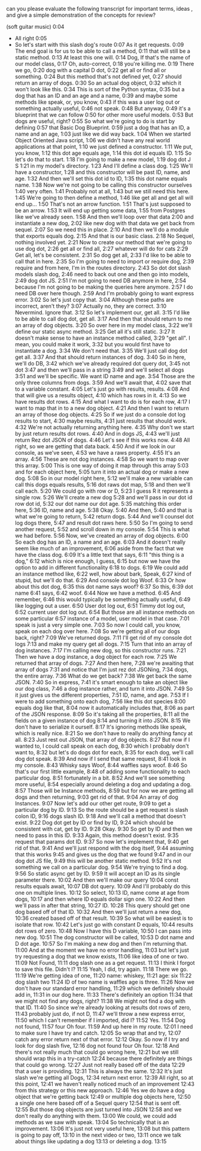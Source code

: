 can you please evaluate the following transcript for important terms, ideas , and give a simple demonstration of the concepts for review?


(soft guitar music)
0:04
- All right
0:05
- So let's start with this slash dog's route
0:07
As it get requests.
0:09
The end goal is for us to be able to call a method,
0:11
that will still be a static method.
0:13
At least this one will.
0:14
Dog, If that's the name of our model class,
0:17
Oh, auto-correct,
0:18
you're killing me.
0:19
There we go,
0:20
dog with a capital D dot,
0:22
get all or find all or something.
0:24
But this method that's not defined yet,
0:27
should return an array of dogs.
0:30
So an actual dog object,
0:32
which it won't look like this.
0:34
This is sort of the Python syntax,
0:35
but a dog that has an ID and an age and a name,
0:39
and maybe some methods like speak, or, you know,
0:43
if this was a user log out or something actually useful,
0:46
not speak.
0:48
But anyway,
0:49
it's a blueprint that we can follow
0:50
for other more useful models.
0:53
But dogs are useful, right?
0:55
So what we're going to do is start by defining
0:57
that Basic Dog Blueprint.
0:59
just a dog that has an ID, a name and an age,
1:03
just like we did way back.
1:04
When we started Object Oriented Java script,
1:06
we didn't have any real world applications at that point,
1:10
we just defined a constructor.
1:11
We put, you know,
1:12
this dot age equals age,
1:14
this dot id equals ID.
1:15
So let's do that to start.
1:18
I'm going to make a new model,
1:19
dog dot J S
1:21
in my model's directory.
1:23
And I'll define a class dog.
1:25
We'll have a constructor,
1:28
and this constructor will be past ID, name, and age.
1:32
And then we'll set this dot id to ID,
1:35
this dot name equals name.
1:38
Now we're not going to be calling this constructor ourselves
1:40
very often.
1:41
Probably not at all,
1:43
but we still need this here.
1:45
We're going to then define a method,
1:46
like get all and get all will end up...
1:50
That's not an arrow function.
1:51
That's just supposed to be an arrow.
1:53
It will end up getting some data,
1:55
from Postgres like we've already seen.
1:58
And then we'll loop over that data
2:00
and instantiate a new dog,
2:02
like new dog with that data we get back from sequel.
2:07
So we need this in place.
2:10
And then we'll do a module that exports equals dog.
2:15
And that is our basic class.
2:18
No Sequel, nothing involved yet.
2:21
Now to create our method that we're going to use dog dot,
2:26
get all or find all,
2:27
whatever will do for cats
2:29
Get all, let's be consistent.
2:31
So dog get all,
2:33
I'd like to be able to call that in here.
2:35
So I'm going to need to import or require dog,
2:39
require and from here, I'm in the routes directory.
2:43
So dot dot slash models slash dog,
2:46
need to back out one and then go into models,
2:49
dog dot JS.
2:51
I'm not going to need DB anymore in here,
2:54
because I'm not going to be making the queries here anymore.
2:57
I do need DB over here though.
2:59
And I'm probably going to want express error.
3:02
So let's just copy that.
3:04
Although these paths are incorrect, aren't they?
3:07
Actually no, they are correct.
3:10
Nevermind. Ignore that.
3:12
So let's implement our, get all.
3:15
I'd like to be able to call dog dot, get all.
3:17
And then that should return to me an array of dog objects.
3:20
So over here in my model class,
3:22
we'll define our static async method.
3:25
Get all it's still static.
3:27
It doesn't make sense to have an instance method called,
3:29
"get all". I mean, you could make it work,
3:32
but you would first have to instantiate a dog.
3:34
We don't need that.
3:35
We'll just call dog dot get all.
3:37
And that should return instances of dog.
3:40
So in here, we'll do DB,
3:42
which we've already required dot query dot,
3:45
not dot
3:47
and then we'll pass in a string
3:49
and we'll select all dogs
3:51
and we'll be specific. We want ID name and age.
3:54
Those are the only three columns from dogs.
3:59
And we'll await that,
4:02
save that to a variable constant.
4:05
Let's just go with results, results.
4:08
And that will give us a results object,
4:10
which has rows in it.
4:13
So we have results dot rows.
4:15
And what I want to do is for each row,
4:17
I want to map that in to a new dog object.
4:21
And then I want to return an array of those dog objects.
4:25
So if we just do a console dot log results to start,
4:30
maybe results,
4:31
just results that should work.
4:32
We're not actually returning anything here.
4:35
Why don't we start by just return results dot rows.
4:40
And in dogs JS,
4:43
we'll just return Rez dot JSON of dogs.
4:46
Let's see if this works now.
4:48
All right, so we are getting that data back.
4:50
And if we look in our console, as we've seen,
4:53
we have a raws property.
4:55
It's an array.
4:56
These are not dog instances.
4:58
So we want to map over this array.
5:00
This is one way of doing it map through this array
5:03
and for each object here,
5:05
turn it into an actual dog or make a new dog.
5:08
So in our model right here,
5:12
we'll make a new variable can call this dogs equals results,
5:16
dot raws dot map,
5:18
and then we'll call each.
5:20
We could go with row or D,
5:23
I guess R it represents a single row.
5:26
We'll create a new dog
5:28
and we'll pass in our dot id row dot id,
5:32
our dot name our dot age.
5:35
matching this order here,
5:36
ID, name and age.
5:38
Okay.
5:40
And then,
5:40
and that is what we're going to return,
5:42
return dogs.
5:44
And we'll counsel dot log dogs there,
5:47
and result dot raws here.
5:50
So I'm going to send another request,
5:52
and scroll down in my console.
5:54
This is what we had before.
5:56
Now, we've created an array of dog objects.
6:00
So each dog has an ID, a name and an age.
6:03
And it doesn't really seem like much of an improvement,
6:06
aside from the fact that we have the class dog.
6:09
It's a little text that says,
6:11
"this thing is a dog,"
6:12
which is nice enough, I guess,
6:15
but now we have the option to add in different functionality
6:18
to dogs.
6:19
We could add an instance method like,
6:22
well, how about bark, Speak,
6:27
kind of stupid, but we'll do that.
6:29
And console dot log Woof.
6:33
Or how about this dot dog,
6:35
this dot name says woof?
6:37
So this,
6:39
dot name
6:41
says,
6:42
woof.
6:44
Now we have a method.
6:45
And remember,
6:46
this would typically be something actually useful,
6:49
like logging out a user.
6:50
User dot log out,
6:51
Timmy dot log out,
6:52
current user dot log out.
6:54
But those are all instance methods on some particular
6:57
instance of a model, user model in that case.
7:01
speak is just a very simple one.
7:03
So now I could call, you know, speak on each dog over here.
7:08
So we're getting all of our dogs back, right?
7:09
We've returned dogs.
7:11
I'll get rid of my console dot logs
7:13
and make my query get all dogs.
7:15
Turn that into an array of dog instances.
7:17
I'm calling new dog, so this constructor runs.
7:21
Then we have a dog instance, a dog object for each row.
7:25
We returned that array of dogs.
7:27
And then here,
7:28
we're awaiting that array of dogs
7:31
and notice that I'm just rez dot JSONing,
7:34
dogs, the entire array.
7:36
What do we get back?
7:38
We get back the same JSON.
7:40
So in express,
7:41
it's smart enough to take an object like our dog class,
7:46
a dog instance rather, and turn it into JSON.
7:49
So it just gives us the different properties,
7:51
ID, name, and age.
7:53
If I were to add something onto each dog,
7:56
like this dot species
8:00
equals dog like that,
8:04
now it automatically includes that,
8:06
as part of the JSON response.
8:09
So it's taking all the properties,
8:11
all the fields on a given instance of dog
8:14
and turning it into JSON.
8:15
We don't have to serialize it ourself.
8:17
It's ignoring methods like speak, which is really nice.
8:21
So we don't have to really do anything fancy at all.
8:23
Just rest out JSON, that array of dog objects.
8:27
But now if I wanted to, I could call speak on each dog,
8:30
which I probably don't want to,
8:32
but let's do dogs dot for each,
8:35
for each dog, we'll call dog dot speak.
8:39
And now if I send that same request,
8:41
look in my console.
8:43
Whisky says Woof,
8:44
waffles says woof.
8:46
So that's our first little example,
8:48
of adding some functionality to each particular dog.
8:51
fortunately in a bit.
8:52
And we'll see something more useful,
8:54
especially around deleting a dog and updating a dog.
8:57
Those will be Instance methods,
8:59
but for now we are getting all dogs and then returning,
9:03
get rid of that.
9:04
An array of dog Instances.
9:07
Now let's add our other get route,
9:09
to get a particular dog by ID.
9:13
So the route should be a get request is slash colon ID,
9:16
dogs slash ID.
9:18
And we'll call a method that doesn't exist.
9:22
Dog dot get by ID or find by ID,
9:24
which should be consistent with cat, get by ID.
9:28
Okay.
9:30
So get by ID and then we need to pass in this ID.
9:33
Again, this method doesn't exist.
9:35
request that params dot ID.
9:37
So now let's implement that,
9:40
get rid of that.
9:41
And we'll just respond with the dog itself,
9:44
assuming that this works
9:45
and gives us the dog that we found
9:47
and in our dog dot JS file,
9:49
this will be another static method.
9:52
It's not something we call on a particular dog.
9:54
We're trying to find a dog.
9:56
So static async get by ID.
9:59
It will accept an ID as its single parameter there.
10:02
And then we'll make our query
10:04
const results equals await,
10:07
DB dot query.
10:09
And I'll probably do this one on multiple lines.
10:12
So select,
10:13
ID, name come at age from dogs,
10:17
and then where ID equals dollar sign one.
10:22
And then we'll pass in after that string,
10:27
ID.
10:28
This query should get one dog based off of that ID.
10:32
And then we'll just return a new dog,
10:36
created based off of that result.
10:39
So what will be easiest is to isolate that row.
10:42
Let's just go with constant D equals,
10:44
results dot rows of zero.
10:48
Now I have this D variable,
10:50
I can pass into new dog.
10:51
The dog constructor will be called,
10:53
D dot name and D dot age.
10:57
So I'm making a new dog and then I'm returning that.
11:00
And at the moment we have no error handling,
11:03
but let's just try requesting a dog that we know exists,
11:06
like idea of one or two.
11:09
Not Found,
11:11
dog slash one as a get request.
11:13
I think I forgot to save this file. Didn't I?
11:15
Yeah, I did, try again.
11:18
There we go.
11:19
We're getting idea of one,
11:20
name: whiskey,
11:21
age: six
11:22
dog slash two
11:24
ID of two name is waffles age is three.
11:26
Now we don't have our standard error handling,
11:29
which we definitely should add in,
11:31
in our dog here.
11:33
There's definitely an option
11:34
that we might not find any dogs, right?
11:38
We might not find a dog with that ID.
11:40
So since we're already looking at results dot rows of zero,
11:43
probably just do, if not D,
11:47
we'll throw a new express error,
11:50
which I can't remember if I imported, did I?
11:52
Yes.
11:54
Dog not found,
11:57
four Oh four.
11:59
And up here in my route.
12:01
I need to make sure I have try and catch.
12:05
So wrap that and try,
12:07
catch any error return next of that error.
12:12
Okay. So now if I try and look for dog slash five,
12:16
dog not found four Oh four.
12:18
And there's not really much that could go wrong here,
12:21
but we still should wrap this in a try-catch
12:24
because there definitely are things that could go wrong.
12:27
Just not really based off of the data
12:29
that a user is providing.
12:31
This is always the same.
12:32
It's just slash we're getting all Dogs,
12:34
return next error.
12:39
All right, so at this point,
12:41
we haven't really noticed much of an improvement
12:43
from this strategy or this new approach.
12:46
Yes we do have a dog object that we're getting back
12:49
or multiple dog objects here,
12:50
a single one here based off of a Sequel query
12:54
that is sent off.
12:55
But those dog objects are just turned into JSON
12:58
and we don't really do anything with them.
13:00
We could, we could add methods as we saw with speak.
13:04
So technically that is an improvement.
13:06
It's just not very useful here,
13:08
but this pattern is going to pay off,
13:10
in the next video or two,
13:11
once we talk about things like updating a dog
13:13
or deleting a dog.
13:15
